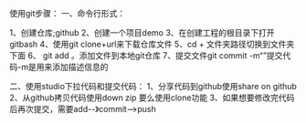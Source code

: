 使用git步骤：
一、命令行形式：
	
  1、创建仓库;github
  2、创建一个项目demo
  3、在创建工程的根目录下打开gitbash
  4、使用git clone+url来下载仓库文件
  5、cd + 文件夹路径切换到文件夹下面
  6、 git add 。添加文件到本地git仓库
  7、提交文件git commit -m“”提交代码-m是用来添加描述信息的 

二、使用studio下拉代码和提交代码：
  1、分享代码到github使用share on github
  2、从github拷贝代码使用down zip 要么使用clone功能
  3、如果想要修改完代码后再次提交，需要add--》commit-->push


